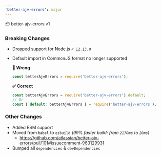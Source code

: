 ```yaml
---
'better-ajv-errors': major
---
```


:package: better-ajv-errors v1

### Breaking Changes

- Dropped support for Node.js `< 12.13.0`
- Default import in CommonJS format no longer supported

  **:no_entry_sign: Wrong**

  ```js
  const betterAjvErrors = require('better-ajv-errors');
  ```

  **:white_check_mark: Correct**

  ```js
  const betterAjvErrors = require('better-ajv-errors').default;
  // Or
  const { default: betterAjvErrors } = require('better-ajv-errors');
  ```

### Other Changes
- Added ESM support
- Moved from `babel` to `esbuild` _(99% faster build: from `2170ms` to `20ms`)_
  - https://github.com/atlassian/better-ajv-errors/pull/101#issuecomment-963129931
- Bumped all `dependencies` & `devDependencies`
